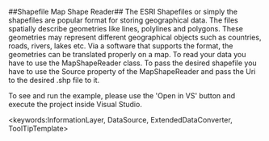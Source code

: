 ##Shapefile Map Shape Reader##
The ESRI Shapefiles or simply the shapefiles are popular format for storing geographical data. The files spatially describe geometries like lines, polylines and polygons. These geometries may represent different geographical objects such as countries, roads, rivers, lakes etc. Via a software that supports the format, the geometries can be translated properly on a map.
To read your data you have to use the MapShapeReader class. To pass the desired shapefile you have to use the Source property of the MapShapeReader and pass the Uri to the desired .shp file to it.

To see and run the example, please use the 'Open in VS' button and execute the project inside Visual Studio.

<keywords:InformationLayer, DataSource, ExtendedDataConverter, ToolTipTemplate>
